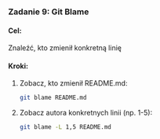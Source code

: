 ### Zadanie 9: Git Blame

#### Cel:
Znaleźć, kto zmienił konkretną linię

#### Kroki:

1. Zobacz, kto zmienił README.md:
   ```bash
   git blame README.md
   ```

2. Zobacz autora konkretnych linii (np. 1-5):
   ```bash
   git blame -L 1,5 README.md
   ```